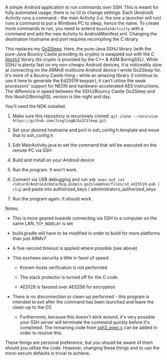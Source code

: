A simple Android application to run commands over SSH. This is meant for fully automated usage; there is no UI to change settings. Each (Android) Activity runs a command - the main Activity (i.e. the one a launcher will run) runs a command to put a Windows PC to sleep, hence the name. To create more commands to run, you need to extend `BaseSshActivity` with a command and add the new Activity to AndroidManifest.xml. Changing the destination hostname and port requires recompiling the C library.

This replaces my [Go2Sleep](https://github.com/JinglingB/Go2Sleep). Here, the pure-Java SSHJ library (with the pure-Java Bouncy Castle providing its crypto) is swapped out with the C [libssh2](https://libssh2.org/) library (its crypto is provided by the C++ & ASM BoringSSL).
While SSHJ is plenty fast on my non-cheapo Android devices, it is noticeably slow at connecting on the ARMv8 multicore Android device I wrote Go2Sleep for. It's more of a Bouncy Castle thing - while an amazing library (I continue to use it here to generate the Ed25519 keypair), it can't utilise the weak processors' support for NEON and hardware-accelerated AES instructions. The difference in speed between the SSHJ/Bouncy Castle Go2Sleep and this libssh2/BoringSSL version is like night and day.

You'll need the NDK installed.

1. Make sure this repository is recursively cloned: `git clone --recursive https://github.com/JinglingB/Go2CSleep.git`

2. Set your desired hostname and port in ssh_config.h.template and move that to ssh_config.h

3. Edit MainActivity.java to set the command that will be executed on the remote PC via SSH

4. Build and install on your Android device

5. Run the program. It won't work.

6. Connect via USB debugging and run `adb exec-out cat /sdcard/Android/data/big.pimpin.go2sleephoe/files/id_ed25519.pub | clip` and paste into authorized_keys / administrators_authorized_keys

7. Run the program again. It should work.

Notes:

* This is more geared towards connecting via SSH to a computer on the same LAN, `TCP_NODELAY` is set

* build.gradle will have to be modified in order to build for more platforms than just ARMv7

* A five-second timeout is applied where possible (see above)

* This eschews security a little in favor of speed:

    * Known-hosts verification is not performed

    * The stack protector is turned off for the C code

    * AES128 is favored over AES256 for encryption
    
* There is no disconnection or clean-up performed - this program is intended to exit after the command has been launched and leave the clean-up to the OS

    * Furthermore, because this doesn't stick around, it's very possible your SSH server will terminate the command quickly before it's completed. The remaining code from [ssh2_exec.c](https://libssh2.org/examples/ssh2_exec.html) can be added in order to resolve this.

These things are personal preference, but you should be aware of them should you utilize the code. However, changing these things and to use the more-secure defaults is trivial to achieve.
    
